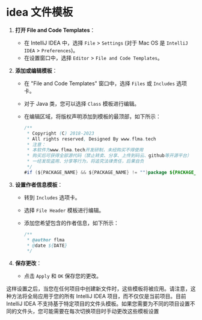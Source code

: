 # idea 文件模板

1. **打开 File and Code Templates**：
   - 在 IntelliJ IDEA 中，选择 `File` > `Settings` (对于 Mac OS 是 `IntelliJ IDEA` > `Preferences`)。
   - 在设置窗口中，选择 `Editor` > `File and Code Templates`。

2. **添加或编辑模板**：
   - 在 "File and Code Templates" 窗口中，选择 `Files` 或 `Includes` 选项卡。
   - 对于 Java 类，您可以选择 `Class` 模板进行编辑。
   - 在编辑区域，将版权声明添加到模板的最顶部，如下所示：

     ```java
     /**
      * Copyright (C) 2018-2023
      * All rights reserved, Designed By www.flma.tech
      * 注意：
      * 本软件为www.flma.tech开发研制，未经购买不得使用
      * 购买后可获得全部源代码（禁止转卖、分享、上传到码云、github等开源平台）
      * 一经发现盗用、分享等行为，将追究法律责任，后果自负
      */
     #if (${PACKAGE_NAME} && ${PACKAGE_NAME} != "")package ${PACKAGE_NAME};#end
     ```

3. **设置作者信息模板**：
   - 转到 `Includes` 选项卡。
   - 选择 `File Header` 模板进行编辑。
   - 添加您希望包含的作者信息，如下所示：

     ```java
     /**
      * @author flma
      * @date ${DATE}
      */
     ```

4. **保存更改**：
   - 点击 `Apply` 和 `OK` 保存您的更改。

这样设置之后，当您在任何项目中创建新文件时，这些模板将被应用。请注意，这种方法将全局应用于您的所有 IntelliJ IDEA 项目，而不仅仅是当前项目。目前 IntelliJ IDEA 不支持基于特定项目的文件头模板。如果您需要为不同的项目设置不同的文件头，您可能需要在每次切换项目时手动更改这些模板设置
